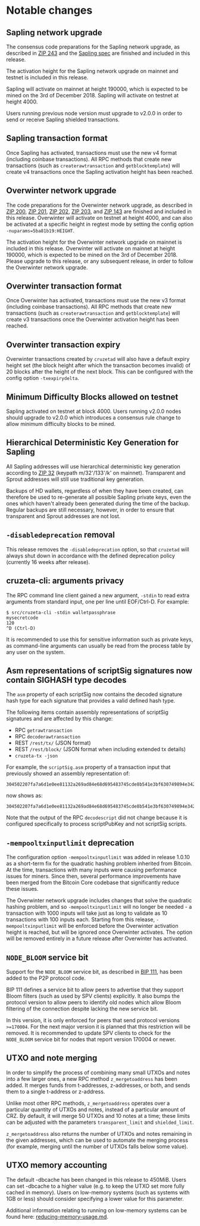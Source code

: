 Notable changes
===============

Sapling network upgrade
-----------------------

The consensus code preparations for the Sapling network upgrade, as described 
in [ZIP 243](https://github.com/zcash/zips/blob/master/zip-0243.rst) and the 
[Sapling spec](https://github.com/zcash/zips/blob/master/protocol/sapling.pdf) 
are finished and  included in this release.

The activation height for the Sapling network upgrade on mainnet and testnet is 
included in this release.

Sapling will activate on mainnet at height 190000, which is expected to be mined 
on the 3rd of December 2018. Sapling will activate on testnet at height 4000.

Users running previous node version must upgrade to v2.0.0 in order to send or 
receive Sapling shielded transactions.

Sapling transaction format
--------------------------

Once Sapling has activated, transactions must use the new v4 format (including 
coinbase transactions). All RPC methods that create new transactions (such as 
`createrawtransaction` and `getblocktemplate`) will create v4 transactions once 
the Sapling activation height has been reached.

Overwinter network upgrade
--------------------------

The code preparations for the Overwinter network upgrade, as described in [ZIP 
200](https://github.com/zcash/zips/blob/master/zip-0200.rst), [ZIP
201](https://github.com/zcash/zips/blob/master/zip-0201.rst), [ZIP 
202](https://github.com/zcash/zips/blob/master/zip-0202.rst), [ZIP 
203](https://github.com/zcash/zips/blob/master/zip-0203.rst), and [ZIP 
143](https://github.com/zcash/zips/blob/master/zip-0143.rst) are 
finished and included in this release. Overwinter will activate on testnet at 
height 4000, and can also be activated at a specific height in regtest mode 
by setting the config option `-nuparams=5ba81b19:HEIGHT`.

The activation height for the Overwinter network upgrade on mainnet is included
in this release. Overwinter will activate on mainnet at height 190000, which is
expected to be mined on the 3rd of December 2018. Please upgrade to this release,
or any subsequent release, in order to follow the Overwinter network upgrade.

Overwinter transaction format
-----------------------------

Once Overwinter has activated, transactions must use the new v3 format
(including coinbase transactions). All RPC methods that create new transactions
(such as `createrawtransaction` and `getblocktemplate`) will create v3
transactions once the Overwinter activation height has been reached.

Overwinter transaction expiry
-----------------------------

Overwinter transactions created by `cruzetad` will also have a default expiry
height set (the block height after which the transaction becomes invalid) of 20
blocks after the height of the next block. This can be configured with the
config option `-txexpirydelta`.

Minimum Difficulty Blocks allowed on testnet
--------------------------------------------
Sapling activated on testnet at block 4000. Users running v2.0.0 nodes should
upgrade to v2.0.0 which introduces a consensus rule change to allow minimum
difficulty blocks to be mined.

Hierarchical Deterministic Key Generation for Sapling
-----------------------------------------------------
All Sapling addresses will use hierarchical deterministic key generation
according to [ZIP 32](https://github.com/zcash/zips/blob/master/zip-0032.rst) 
(keypath m/32'/133'/k' on mainnet). Transparent and Sprout addresses will still 
use traditional key generation.

Backups of HD wallets, regardless of when they have been created, can
therefore be used to re-generate all possible Sapling private keys, even the
ones which haven't already been generated during the time of the backup.
Regular backups are still necessary, however, in order to ensure that
transparent and Sprout addresses are not lost.

`-disabledeprecation` removal
-----------------------------

This release removes the `-disabledeprecation` option, so that `cruzetad` 
will always shut down in accordance with the defined deprecation policy 
(currently 16 weeks after release).

cruzeta-cli: arguments privacy
--------------------------------

The RPC command line client gained a new argument, `-stdin`
to read extra arguments from standard input, one per line until EOF/Ctrl-D.
For example:

    $ src/cruzeta-cli -stdin walletpassphrase
    mysecretcode
    120
    ^D (Ctrl-D)

It is recommended to use this for sensitive information such as private keys, as
command-line arguments can usually be read from the process table by any user on
the system.

Asm representations of scriptSig signatures now contain SIGHASH type decodes
----------------------------------------------------------------------------

The `asm` property of each scriptSig now contains the decoded signature hash
type for each signature that provides a valid defined hash type.

The following items contain assembly representations of scriptSig signatures
and are affected by this change:

- RPC `getrawtransaction`
- RPC `decoderawtransaction`
- REST `/rest/tx/` (JSON format)
- REST `/rest/block/` (JSON format when including extended tx details)
- `cruzeta-tx -json`

For example, the `scriptSig.asm` property of a transaction input that
previously showed an assembly representation of:

    304502207fa7a6d1e0ee81132a269ad84e68d695483745cde8b541e3bf630749894e342a022100c1f7ab20e13e22fb95281a870f3dcf38d782e53023ee313d741ad0cfbc0c509001

now shows as:

    304502207fa7a6d1e0ee81132a269ad84e68d695483745cde8b541e3bf630749894e342a022100c1f7ab20e13e22fb95281a870f3dcf38d782e53023ee313d741ad0cfbc0c5090[ALL]

Note that the output of the RPC `decodescript` did not change because it is
configured specifically to process scriptPubKey and not scriptSig scripts.

`-mempooltxinputlimit` deprecation
----------------------------------

The configuration option `-mempooltxinputlimit` was added in release 1.0.10 as a
short-term fix for the quadratic hashing problem inherited from Bitcoin. At the
time, transactions with many inputs were causing performance issues for miners.
Since then, several performance improvements have been merged from the Bitcoin
Core codebase that significantly reduce these issues.

The Overwinter network upgrade includes changes that solve the quadratic hashing
problem, and so `-mempooltxinputlimit` will no longer be needed - a transaction
with 1000 inputs will take just as long to validate as 10 transactions with 100
inputs each. Starting from this release, `-mempooltxinputlimit` will be enforced
before the Overwinter activation height is reached, but will be ignored once
Overwinter activates. The option will be removed entirely in a future release
after Overwinter has activated.

`NODE_BLOOM` service bit
------------------------

Support for the `NODE_BLOOM` service bit, as described in [BIP
111](https://github.com/bitcoin/bips/blob/master/bip-0111.mediawiki), has been
added to the P2P protocol code.

BIP 111 defines a service bit to allow peers to advertise that they support
Bloom filters (such as used by SPV clients) explicitly. It also bumps the protocol
version to allow peers to identify old nodes which allow Bloom filtering of the
connection despite lacking the new service bit.

In this version, it is only enforced for peers that send protocol versions
`>=170004`. For the next major version it is planned that this restriction will be
removed. It is recommended to update SPV clients to check for the `NODE_BLOOM`
service bit for nodes that report version 170004 or newer.

UTXO and note merging
---------------------

In order to simplify the process of combining many small UTXOs and notes into a
few larger ones, a new RPC method `z_mergetoaddress` has been added. It merges
funds from t-addresses, z-addresses, or both, and sends them to a single
t-address or z-address.

Unlike most other RPC methods, `z_mergetoaddress` operates over a particular
quantity of UTXOs and notes, instead of a particular amount of CRZ. By default,
it will merge 50 UTXOs and 10 notes at a time; these limits can be adjusted with
the parameters `transparent_limit` and `shielded_limit`.

`z_mergetoaddress` also returns the number of UTXOs and notes remaining in the
given addresses, which can be used to automate the merging process (for example,
merging until the number of UTXOs falls below some value).

UTXO memory accounting
----------------------

The default -dbcache has been changed in this release to 450MiB. Users can set
-dbcache to a higher value (e.g. to keep the UTXO set more fully cached in memory).
Users on low-memory systems (such as systems with 1GB or less) should consider specifying
a lower value for this parameter.

Additional information relating to running on low-memory systems can be found here: 
[reducing-memory-usage.md](https://github.com/cruzeta-project/cruzeta/blob/master/doc/reducing-memory-usage.md).
